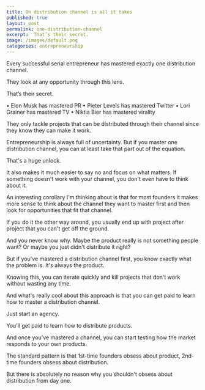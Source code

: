 ```yaml
---
title: On distribution channel is all it takes
published: true
layout: post
permalink: one-distribution-channel
excerpt:  That’s their secret.
image: /images/default.png
categories: entrepreneurship
---
```


Every successful serial entrepreneur has mastered exactly one distribution channel. 

They look at any opportunity through this lens. 

That’s their secret.

• Elon Musk has mastered PR
• Pieter Levels has mastered Twitter
• Lori Grainer has mastered TV
• Niktia Bier has mastered virality

They only tackle projects that can be distributed through their channel since they know they can make it work.

Entrepreneurship is always full of uncertainty. But if you master one distribution channel, you can at least take that part out of the equation. 

That's a huge unlock. 

It also makes it much easier to say no and focus on what matters. If something doesn't work with your channel, you don't even have to think about it.

An interesting corollary I'm thinking about is that for most founders it makes more sense to think about the channel they want to master first and then look for opportunities that fit that channel.

If you do it the other way around, you usually end up with project after project that you can't get off the ground.

And you never know why. Maybe the product really is not something people want? Or maybe you just didn't distribute it right?

But if you've mastered a distribution channel first, you know exactly what the problem is. It's always the product.

Knowing this, you can iterate quickly and kill projects that don't work without wasting any time. 

And what's really cool about this approach is that you can get paid to learn how to master a distribution channel.

Just start an agency. 

You'll get paid to learn how to distribute products.

And once you've mastered a channel, you can start testing how the market responds to your own products.

The standard pattern is that 1st-time founders obsess about product, 2nd-time founders obsess about distribution.

But there is absolutely no reason why you shouldn't obsess about distribution from day one.